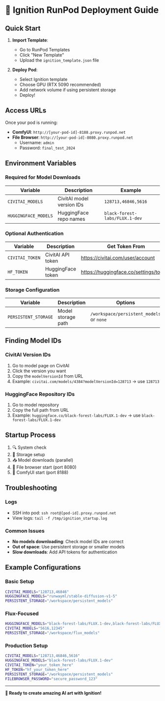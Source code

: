 # 🚀 Ignition RunPod Deployment Guide

## Quick Start

1. **Import Template**:
   - Go to RunPod Templates
   - Click "New Template"
   - Upload the `ignition_template.json` file

2. **Deploy Pod**:
   - Select Ignition template
   - Choose GPU (RTX 5090 recommended)
   - Add network volume if using persistent storage
   - Deploy!

## Access URLs

Once your pod is running:

- **ComfyUI**: `http://[your-pod-id]-8188.proxy.runpod.net`
- **File Browser**: `http://[your-pod-id]-8080.proxy.runpod.net`
  - Username: `admin`
  - Password: `final_test_2024`

## Environment Variables

### Required for Model Downloads
| Variable | Description | Example |
|----------|-------------|---------|
| `CIVITAI_MODELS` | CivitAI model version IDs | `128713,46846,5616` |
| `HUGGINGFACE_MODELS` | HuggingFace repo names | `black-forest-labs/FLUX.1-dev` |

### Optional Authentication  
| Variable | Description | Get Token From |
|----------|-------------|----------------|
| `CIVITAI_TOKEN` | CivitAI API token | https://civitai.com/user/account |
| `HF_TOKEN` | HuggingFace token | https://huggingface.co/settings/tokens |

### Storage Configuration
| Variable | Description | Options |
|----------|-------------|---------|
| `PERSISTENT_STORAGE` | Model storage path | `/workspace/persistent_models` or `none` |

## Finding Model IDs

### CivitAI Version IDs
1. Go to model page on CivitAI
2. Click the version you want
3. Copy the `modelVersionId` from URL
4. Example: `civitai.com/models/4384?modelVersionId=128713` → use `128713`

### HuggingFace Repository IDs  
1. Go to model repository
2. Copy the full path from URL
3. Example: `huggingface.co/black-forest-labs/FLUX.1-dev` → use `black-forest-labs/FLUX.1-dev`

## Startup Process

1. 🔍 System check
2. 💾 Storage setup  
3. 📥 Model downloads (parallel)
4. 📁 File browser start (port 8080)
5. 🎨 ComfyUI start (port 8188)

## Troubleshooting

### Logs
- SSH into pod: `ssh root@[pod-id].proxy.runpod.net`
- View logs: `tail -f /tmp/ignition_startup.log`

### Common Issues
- **No models downloading**: Check model IDs are correct
- **Out of space**: Use persistent storage or smaller models
- **Slow downloads**: Add API tokens for authentication

## Example Configurations

### Basic Setup
```bash
CIVITAI_MODELS="128713,46846"
HUGGINGFACE_MODELS="runwayml/stable-diffusion-v1-5"
PERSISTENT_STORAGE="/workspace/persistent_models"
```

### Flux-Focused
```bash
HUGGINGFACE_MODELS="black-forest-labs/FLUX.1-dev,black-forest-labs/FLUX.1-schnell"
CIVITAI_MODELS="5616,12345"
PERSISTENT_STORAGE="/workspace/flux_models"
```

### Production Setup
```bash
CIVITAI_MODELS="128713,46846,5616"
HUGGINGFACE_MODELS="black-forest-labs/FLUX.1-dev"
CIVITAI_TOKEN="your_token_here"
HF_TOKEN="hf_your_token_here"
PERSISTENT_STORAGE="/workspace/persistent_models"
FILEBROWSER_PASSWORD="secure_password_123"
```

---
**🚀 Ready to create amazing AI art with Ignition!**
